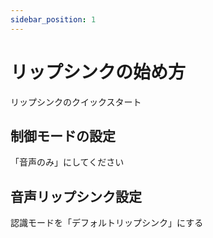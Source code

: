 ```yaml
---
sidebar_position: 1
---
```

# リップシンクの始め方

リップシンクのクイックスタート

## 制御モードの設定

「音声のみ」にしてください

## 音声リップシンク設定

認識モードを「デフォルトリップシンク」にする
